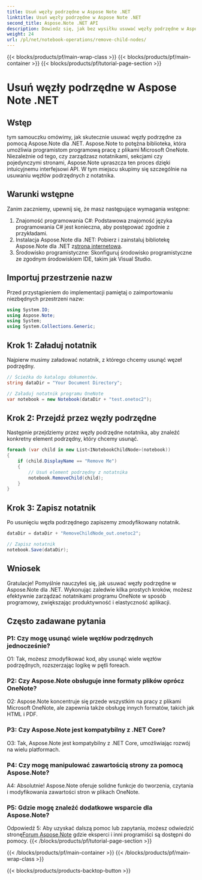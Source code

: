 ```yaml
---
title: Usuń węzły podrzędne w Aspose Note .NET
linktitle: Usuń węzły podrzędne w Aspose Note .NET
second_title: Aspose.Note .NET API
description: Dowiedz się, jak bez wysiłku usuwać węzły podrzędne w Aspose.Note dla .NET. Uprość zarządzanie plikami w programie OneNote dzięki temu przewodnikowi krok po kroku.
weight: 24
url: /pl/net/notebook-operations/remove-child-nodes/
---
```


{{< blocks/products/pf/main-wrap-class >}}
{{< blocks/products/pf/main-container >}}
{{< blocks/products/pf/tutorial-page-section >}}

# Usuń węzły podrzędne w Aspose Note .NET

## Wstęp

tym samouczku omówimy, jak skutecznie usuwać węzły podrzędne za pomocą Aspose.Note dla .NET. Aspose.Note to potężna biblioteka, która umożliwia programistom programową pracę z plikami Microsoft OneNote. Niezależnie od tego, czy zarządzasz notatnikami, sekcjami czy pojedynczymi stronami, Aspose.Note upraszcza ten proces dzięki intuicyjnemu interfejsowi API. W tym miejscu skupimy się szczególnie na usuwaniu węzłów podrzędnych z notatnika.

## Warunki wstępne

Zanim zaczniemy, upewnij się, że masz następujące wymagania wstępne:
1. Znajomość programowania C#: Podstawowa znajomość języka programowania C# jest konieczna, aby postępować zgodnie z przykładami.
2.  Instalacja Aspose.Note dla .NET: Pobierz i zainstaluj bibliotekę Aspose.Note dla .NET z[strona internetowa](https://releases.aspose.com/note/net/).
3. Środowisko programistyczne: Skonfiguruj środowisko programistyczne ze zgodnym środowiskiem IDE, takim jak Visual Studio.

## Importuj przestrzenie nazw

Przed przystąpieniem do implementacji pamiętaj o zaimportowaniu niezbędnych przestrzeni nazw:

```csharp
using System.IO;
using Aspose.Note;
using System;
using System.Collections.Generic;
```

## Krok 1: Załaduj notatnik

Najpierw musimy załadować notatnik, z którego chcemy usunąć węzeł podrzędny.

```csharp
// Ścieżka do katalogu dokumentów.
string dataDir = "Your Document Directory";

// Załaduj notatnik programu OneNote
var notebook = new Notebook(dataDir + "test.onetoc2");
```

## Krok 2: Przejdź przez węzły podrzędne

Następnie przejdziemy przez węzły podrzędne notatnika, aby znaleźć konkretny element podrzędny, który chcemy usunąć.

```csharp
foreach (var child in new List<INotebookChildNode>(notebook))
{
    if (child.DisplayName == "Remove Me")
    {
        // Usuń element podrzędny z notatnika
        notebook.RemoveChild(child);
    }
}
```

## Krok 3: Zapisz notatnik

Po usunięciu węzła podrzędnego zapiszemy zmodyfikowany notatnik.

```csharp
dataDir = dataDir + "RemoveChildNode_out.onetoc2";

// Zapisz notatnik
notebook.Save(dataDir);
```

## Wniosek

Gratulacje! Pomyślnie nauczyłeś się, jak usuwać węzły podrzędne w Aspose.Note dla .NET. Wykonując zaledwie kilka prostych kroków, możesz efektywnie zarządzać notatnikami programu OneNote w sposób programowy, zwiększając produktywność i elastyczność aplikacji.

## Często zadawane pytania

### P1: Czy mogę usunąć wiele węzłów podrzędnych jednocześnie?

O1: Tak, możesz zmodyfikować kod, aby usunąć wiele węzłów podrzędnych, rozszerzając logikę w pętli foreach.

### P2: Czy Aspose.Note obsługuje inne formaty plików oprócz OneNote?

O2: Aspose.Note koncentruje się przede wszystkim na pracy z plikami Microsoft OneNote, ale zapewnia także obsługę innych formatów, takich jak HTML i PDF.

### P3: Czy Aspose.Note jest kompatybilny z .NET Core?

O3: Tak, Aspose.Note jest kompatybilny z .NET Core, umożliwiając rozwój na wielu platformach.

### P4: Czy mogę manipulować zawartością strony za pomocą Aspose.Note?

A4: Absolutnie! Aspose.Note oferuje solidne funkcje do tworzenia, czytania i modyfikowania zawartości stron w plikach OneNote.

### P5: Gdzie mogę znaleźć dodatkowe wsparcie dla Aspose.Note?

 Odpowiedź 5: Aby uzyskać dalszą pomoc lub zapytania, możesz odwiedzić stronę[Forum Aspose.Note](https://forum.aspose.com/c/note/28) gdzie eksperci i inni programiści są dostępni do pomocy.
{{< /blocks/products/pf/tutorial-page-section >}}

{{< /blocks/products/pf/main-container >}}
{{< /blocks/products/pf/main-wrap-class >}}

{{< blocks/products/products-backtop-button >}}
